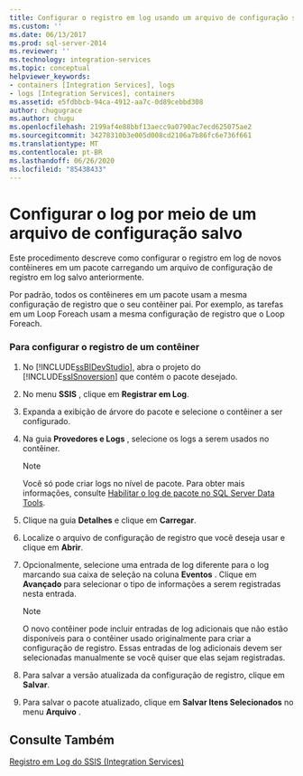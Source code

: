 ```yaml
---
title: Configurar o registro em log usando um arquivo de configuração salvo | Microsoft Docs
ms.custom: ''
ms.date: 06/13/2017
ms.prod: sql-server-2014
ms.reviewer: ''
ms.technology: integration-services
ms.topic: conceptual
helpviewer_keywords:
- containers [Integration Services], logs
- logs [Integration Services], containers
ms.assetid: e5fdbbcb-94ca-4912-aa7c-0d89cebbd308
author: chugugrace
ms.author: chugu
ms.openlocfilehash: 2199af4e88bbf13aecc9a0790ac7ecd625075ae2
ms.sourcegitcommit: 34278310b3e005d008cd2106a7b86fc6e736f661
ms.translationtype: MT
ms.contentlocale: pt-BR
ms.lasthandoff: 06/26/2020
ms.locfileid: "85438433"
---
```

# <a name="configure-logging-by-using-a-saved-configuration-file"></a>Configurar o log por meio de um arquivo de configuração salvo
  Este procedimento descreve como configurar o registro em log de novos contêineres em um pacote carregando um arquivo de configuração de registro em log salvo anteriormente.  
  
 Por padrão, todos os contêineres em um pacote usam a mesma configuração de registro que o seu contêiner pai. Por exemplo, as tarefas em um Loop Foreach usam a mesma configuração de registro que o Loop Foreach.  
  
### <a name="to-configure-logging-for-a-container"></a>Para configurar o registro de um contêiner  
  
1.  No [!INCLUDE[ssBIDevStudio](../includes/ssbidevstudio-md.md)], abra o projeto do [!INCLUDE[ssISnoversion](../includes/ssisnoversion-md.md)] que contém o pacote desejado.  
  
2.  No menu **SSIS** , clique em **Registrar em Log**.  
  
3.  Expanda a exibição de árvore do pacote e selecione o contêiner a ser configurado.  
  
4.  Na guia **Provedores e Logs** , selecione os logs a serem usados no contêiner.  
  
    > [!NOTE]  
    >  Você só pode criar logs no nível de pacote. Para obter mais informações, consulte [Habilitar o log de pacote no SQL Server Data Tools](../../2014/integration-services/enable-package-logging-in-sql-server-data-tools.md).  
  
5.  Clique na guia **Detalhes** e clique em **Carregar**.  
  
6.  Localize o arquivo de configuração de registro que você deseja usar e clique em **Abrir**.  
  
7.  Opcionalmente, selecione uma entrada de log diferente para o log marcando sua caixa de seleção na coluna **Eventos** . Clique em **Avançado** para selecionar o tipo de informações a serem registradas nesta entrada.  
  
    > [!NOTE]  
    >  O novo contêiner pode incluir entradas de log adicionais que não estão disponíveis para o contêiner usado originalmente para criar a configuração de registro. Essas entradas de log adicionais devem ser selecionadas manualmente se você quiser que elas sejam registradas.  
  
8.  Para salvar a versão atualizada da configuração de registro, clique em **Salvar**.  
  
9. Para salvar o pacote atualizado, clique em **Salvar Itens Selecionados** no menu **Arquivo** .  
  
## <a name="see-also"></a>Consulte Também  
 [Registro em Log do SSIS &#40;Integration Services&#41;](performance/integration-services-ssis-logging.md)  
  
  
